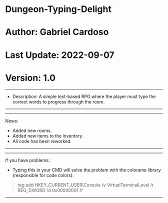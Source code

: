 # Dungeon-Typing-Delight
# Author: Gabriel Cardoso
# Last Update: 2022-09-07
# Version: 1.0
---
- Description: A simple text-based RPG where the player must type the correct words to progress through the room.
---

---
News:
- Added new rooms.
- Added new items to the inventory.
- All code has been reworked.
---

---
If you have problems:

- Typing this in your CMD will solve the problem with the colorama library (responsible for code colors):

>reg add HKEY_CURRENT_USER\Console /v VirtualTerminalLevel /t REG_DWORD /d 0x00000001 /f
---